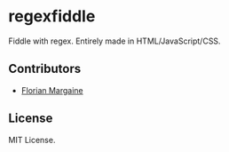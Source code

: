 regexfiddle
===

Fiddle with regex. Entirely made in HTML/JavaScript/CSS.

Contributors
---

- [Florian Margaine](http://margaine.com)

License
---

MIT License.
